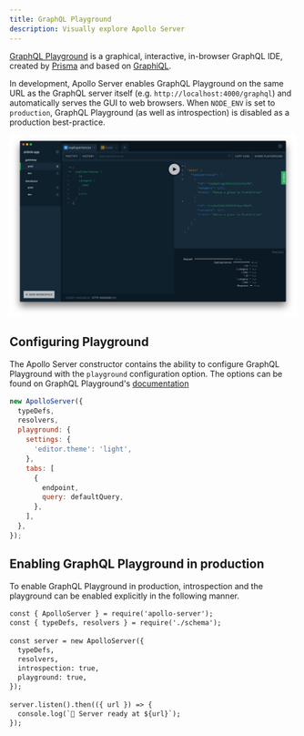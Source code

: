 ```yaml
---
title: GraphQL Playground
description: Visually explore Apollo Server
---
```


[GraphQL Playground](https://github.com/prismagraphql/graphql-playground) is a graphical, interactive, in-browser GraphQL IDE, created by [Prisma](https://www.prisma.io/) and based on [GraphiQL](https://github.com/graphql/graphiql).

In development, Apollo Server enables GraphQL Playground on the same URL as the GraphQL server itself (e.g. `http://localhost:4000/graphql`) and automatically serves the GUI to web browsers. When `NODE_ENV` is set to `production`, GraphQL Playground (as well as introspection) is disabled as a production best-practice.

![GraphQL Playground](../images/graphql-playground.png)

## Configuring Playground

The Apollo Server constructor contains the ability to configure GraphQL Playground with the `playground` configuration option. The options can be found on GraphQL Playground's [documentation](https://github.com/prismagraphql/graphql-playground/#usage)

```js
new ApolloServer({
  typeDefs,
  resolvers,
  playground: {
    settings: {
      'editor.theme': 'light',
    },
    tabs: [
      {
        endpoint,
        query: defaultQuery,
      },
    ],
  },
});
```

## Enabling GraphQL Playground in production

To enable GraphQL Playground in production, introspection and the playground can be enabled explicitly in the following manner.

```js{7-8}
const { ApolloServer } = require('apollo-server');
const { typeDefs, resolvers } = require('./schema');

const server = new ApolloServer({
  typeDefs,
  resolvers,
  introspection: true,
  playground: true,
});

server.listen().then(({ url }) => {
  console.log(`🚀 Server ready at ${url}`);
});
```
